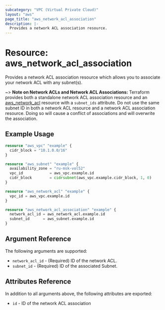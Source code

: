 ```yaml
---
subcategory: "VPC (Virtual Private Cloud)"
layout: "aws"
page_title: "aws_network_acl_association"
description: |-
  Provides a network ACL association resource.
---
```


# Resource: aws_network_acl_association

Provides a network ACL association resource which allows you to associate your network ACL with any subnet(s).

~> **Note on Network ACLs and Network ACL Associations:** Terraform provides both a standalone network ACL association resource
and an [aws_network_acl][tf-network-acl] resource with a `subnet_ids` attribute. Do not use the same subnet ID in both a network ACL
resource and a network ACL association resource. Doing so will cause a conflict of associations and will overwrite the association.

## Example Usage

```terraform
resource "aws_vpc" "example" {
  cidr_block = "10.1.0.0/16"
}

resource "aws_subnet" "example" {
  availability_zone = "ru-msk-vol52"
  vpc_id            = aws_vpc.example.id
  cidr_block        = cidrsubnet(aws_vpc.example.cidr_block, 1, 0)
}

resource "aws_network_acl" "example" {
  vpc_id = aws_vpc.example.id
}

resource "aws_network_acl_association" "example" {
  network_acl_id = aws_network_acl.example.id
  subnet_id      = aws_subnet.example.id
}
```

## Argument Reference

The following arguments are supported:

* `network_acl_id` - (Required) ID of the network ACL.
* `subnet_id` - (Required) ID of the associated Subnet.

## Attributes Reference

In addition to all arguments above, the following attributes are exported:

* `id` - ID of the network ACL association

[tf-network-acl]: network_acl.html
